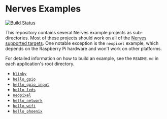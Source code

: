 Nerves Examples
===============

[![Build Status](https://travis-ci.org/nerves-project/nerves-examples.png?branch=master)](https://travis-ci.org/nerves-project/nerves-examples)

This repository contains several Nerves example projects as sub-directories.
Most of these projects should work on all of the [Nerves supported targets](https://hexdocs.pm/nerves/targets.html).
One notable exception is the `neopixel` example, which depends on the Raspberry Pi hardware and won't work on other platforms.

For detailed information on how to build an example, see the `README.md` in each application's root directory.

* [`blinky`](https://github.com/nerves-project/nerves-examples/blob/master/blinky/README.md)
* [`hello_gpio`](https://github.com/nerves-project/nerves-examples/blob/master/hello_gpio/README.md)
* [`hello_gpio_input`](https://github.com/nerves-project/nerves-examples/blob/master/hello_gpio_input/README.md)
* [`hello_leds`](https://github.com/nerves-project/nerves-examples/blob/master/hello_leds/README.md)
* [`neopixel`](https://github.com/nerves-project/nerves-examples/blob/master/neopixel/README.md)
* [`hello_network`](https://github.com/nerves-project/nerves-examples/blob/master/hello_network/README.md)
* [`hello_wifi`](https://github.com/nerves-project/nerves-examples/blob/master/hello_wifi/README.md)
* [`hello_phoenix`](https://github.com/nerves-project/nerves-examples/blob/master/hello_phoenix/README.md)

